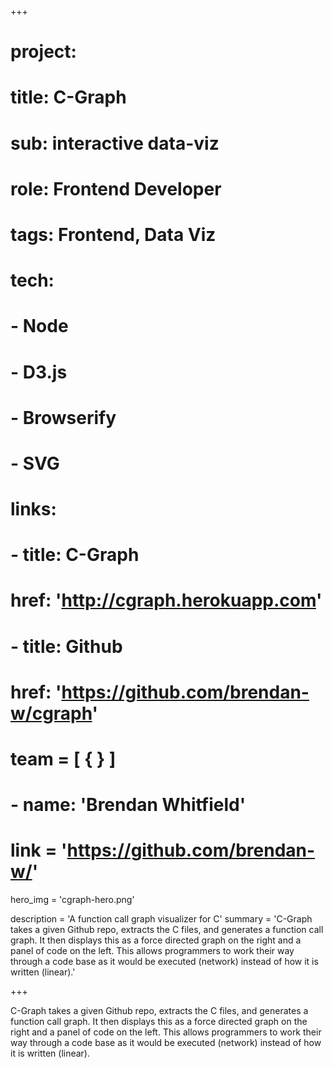 +++
# project:
#   title: C-Graph
#   sub: interactive data-viz
# 
# role: Frontend Developer
# tags: Frontend, Data Viz
# tech:
#   - Node
#   - D3.js
#   - Browserify
#   - SVG
# 
# links:
#   - title: C-Graph
#     href: 'http://cgraph.herokuapp.com'
#   - title: Github
#     href: 'https://github.com/brendan-w/cgraph'
# 
# team = [ { } ]
#   - name: 'Brendan Whitfield'
#     link = 'https://github.com/brendan-w/'

hero_img = 'cgraph-hero.png'

description = 'A function call graph visualizer for C'
summary = 'C-Graph takes a given Github repo, extracts the C files, and generates a function call graph. It then displays this as a force directed graph on the right and a panel of code on the left. This allows programmers to work their way through a code base as it would be executed (network) instead of how it is written (linear).'

+++

C-Graph takes a given Github repo, extracts the C files, and generates a function call graph. It then displays this as a force directed graph on the right and a panel of code on the left. This allows programmers to work their way through a code base as it would be executed (network) instead of how it is written (linear).

